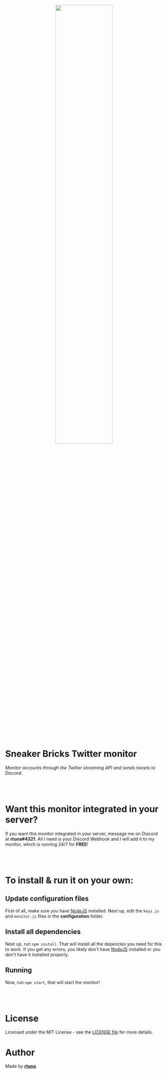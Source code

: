 <p align="center"><img width=60% src="https://i.imgur.com/gx7X8Oj.png"></p>

# Sneaker Bricks Twitter monitor

*Monitor accounts through the Twitter streaming API and sends tweets to Discord.*
<br>
<br>
<br>
<br>
# Want this monitor integrated in your server?
If you want this monitor integrated in your server, message me on Discord at **rtuna#4321**. All I need is your Discord Webhook and I will add it to my monitor, which is running 24/7 for __**FREE**__!
<br>
<br>
<br>
<br>
# To install & run it on your own:
## Update configuration files
First of all, make sure you have [NodeJS](https://nodejs.org/) installed.
Next up, edit the `keys.js` and `monitor.js` files in the **configuration** folder.

## Install all dependencies
Next up, run `npm install`. That will install all the depencies you need for this to work. If you get any errors, you likely don't have [NodeJS](https://nodejs.org/) installed or you don't have it installed properly.

## Running
Now, run `npm start`, that will start the monitor!
<br>
<br>
<br>
<br>
# License
Licensed under the MIT License - see the [LICENSE file](https://github.com/bonzayio/twitter-sneaker-monitor/blob/master/LICENSE) for more details.

# Author

Made by **[rtuna](https://twitter.com/rtunazzz)**.